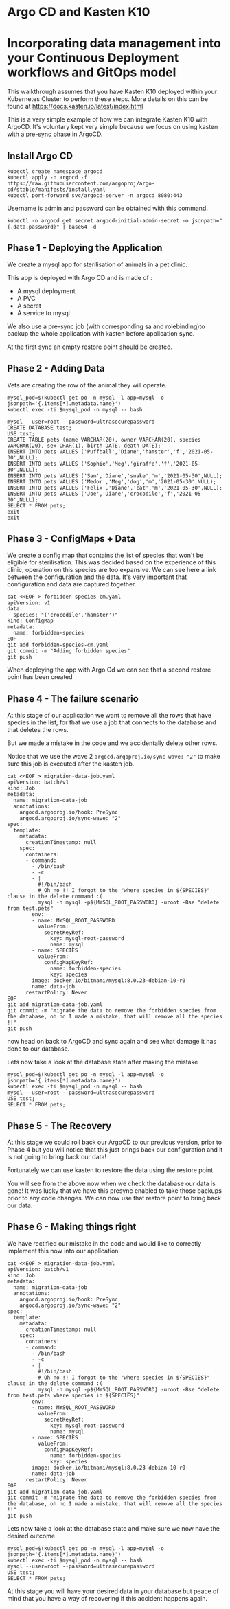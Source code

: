 # Argo CD and Kasten K10
# Incorporating data management into your Continuous Deployment workflows and GitOps model

This walkthrough assumes that you have Kasten K10 deployed within your Kubernetes Cluster to perform these steps. More details on this can be found at https://docs.kasten.io/latest/index.html 

This is a very simple example of how we can integrate Kasten K10 with ArgoCD. It's voluntary kept very simple because we focus on using kasten with a [pre-sync phase](https://argoproj.github.io/argo-cd/user-guide/sync-waves/) in ArgoCD.

## Install Argo CD

```
kubectl create namespace argocd
kubectl apply -n argocd -f https://raw.githubusercontent.com/argoproj/argo-cd/stable/manifests/install.yaml
kubectl port-forward svc/argocd-server -n argocd 8080:443
```

Username is admin and password can be obtained with this command.

``` 
kubectl -n argocd get secret argocd-initial-admin-secret -o jsonpath="{.data.password}" | base64 -d
```

## Phase 1 - Deploying the Application 

We create a mysql app for sterilisation of animals in a pet clinic. 

This app is deployed with Argo CD and is made of : 
*  A mysql deployment 
*  A PVC 
*  A secret 
*  A service to mysql 

We also use a pre-sync job (with corresponding sa and rolebinding)to backup the whole application with kasten before application sync. 

At the first sync an empty restore point should be created.

## Phase 2 - Adding Data

Vets are creating the row of the animal they will operate. 

```
mysql_pod=$(kubectl get po -n mysql -l app=mysql -o jsonpath='{.items[*].metadata.name}')
kubectl exec -ti $mysql_pod -n mysql -- bash

mysql --user=root --password=ultrasecurepassword
CREATE DATABASE test;
USE test;
CREATE TABLE pets (name VARCHAR(20), owner VARCHAR(20), species VARCHAR(20), sex CHAR(1), birth DATE, death DATE);
INSERT INTO pets VALUES ('Puffball','Diane','hamster','f','2021-05-30',NULL);
INSERT INTO pets VALUES ('Sophie','Meg','giraffe','f','2021-05-30',NULL);
INSERT INTO pets VALUES ('Sam','Diane','snake','m','2021-05-30',NULL);
INSERT INTO pets VALUES ('Medor','Meg','dog','m','2021-05-30',NULL);
INSERT INTO pets VALUES ('Felix','Diane','cat','m','2021-05-30',NULL);
INSERT INTO pets VALUES ('Joe','Diane','crocodile','f','2021-05-30',NULL);
SELECT * FROM pets;
exit
exit
```

## Phase 3 - ConfigMaps + Data

We create a config map that contains the list of species that won't be eligible for sterilisation. This was decided based on the experience of this clinic, operation on this species are too expansive. We can see here a link between the configuration and the data. It's very important that configuration and data are captured together.

```
cat <<EOF > forbidden-species-cm.yaml 
apiVersion: v1
data:
  species: "('crocodile','hamster')"
kind: ConfigMap
metadata:
  name: forbidden-species
EOF 
git add forbidden-species-cm.yaml
git commit -m "Adding forbidden species" 
git push
```

When deploying the app with Argo Cd we can see that a second restore point has been created

## Phase 4 - The failure scenario

At this stage of our application we want to remove all the rows that have species in the list, for that we use a job that connects to the database and that deletes the rows. 

But we made a mistake in the code and we accidentally delete other rows. 

Notice that we use the wave 2 `argocd.argoproj.io/sync-wave: "2"` to make sure this job is executed after the kasten job.

```
cat <<EOF > migration-data-job.yaml 
apiVersion: batch/v1
kind: Job
metadata:
  name: migration-data-job
  annotations: 
    argocd.argoproj.io/hook: PreSync
    argocd.argoproj.io/sync-wave: "2"
spec:
  template:
    metadata:
      creationTimestamp: null
    spec:
      containers:
      - command: 
        - /bin/bash
        - -c
        - |
          #!/bin/bash
          # Oh no !! I forgot to the "where species in ${SPECIES}" clause in the delete command :(
          mysql -h mysql -p${MYSQL_ROOT_PASSWORD} -uroot -Bse "delete from test.pets" 
        env:
        - name: MYSQL_ROOT_PASSWORD
          valueFrom:
            secretKeyRef:
              key: mysql-root-password
              name: mysql        
        - name: SPECIES
          valueFrom:
            configMapKeyRef:
              name: forbidden-species
              key: species      
        image: docker.io/bitnami/mysql:8.0.23-debian-10-r0
        name: data-job
      restartPolicy: Never
EOF 
git add migration-data-job.yaml
git commit -m "migrate the data to remove the forbidden species from the database, oh no I made a mistake, that will remove all the species !!" 
git push
```
now head on back to ArgoCD and sync again and see what damage it has done to our database. 

Lets now take a look at the database state after making the mistake 

```
mysql_pod=$(kubectl get po -n mysql -l app=mysql -o jsonpath='{.items[*].metadata.name}')
kubectl exec -ti $mysql_pod -n mysql -- bash
mysql --user=root --password=ultrasecurepassword
USE test;
SELECT * FROM pets;
```


## Phase 5 - The Recovery
At this stage we could roll back our ArgoCD to our previous version, prior to Phase 4 but you will notice that this just brings back our configuration and it is not going to bring back our data! 

Fortunately we can use kasten to restore the data using the restore point.

You will see from the above now when we check the database our data is gone! It was lucky that we have this presync enabled to take those backups prior to any code changes. We can now use that restore point to bring back our data. 

## Phase 6 - Making things right 
We have rectified our mistake in the code and would like to correctly implement this now into our application. 

```
cat <<EOF > migration-data-job.yaml 
apiVersion: batch/v1
kind: Job
metadata:
  name: migration-data-job
  annotations: 
    argocd.argoproj.io/hook: PreSync
    argocd.argoproj.io/sync-wave: "2"
spec:
  template:
    metadata:
      creationTimestamp: null
    spec:
      containers:
      - command: 
        - /bin/bash
        - -c
        - |
          #!/bin/bash
          # Oh no !! I forgot to the "where species in ${SPECIES}" clause in the delete command :(
          mysql -h mysql -p${MYSQL_ROOT_PASSWORD} -uroot -Bse "delete from test.pets where species in ${SPECIES}" 
        env:
        - name: MYSQL_ROOT_PASSWORD
          valueFrom:
            secretKeyRef:
              key: mysql-root-password
              name: mysql        
        - name: SPECIES
          valueFrom:
            configMapKeyRef:
              name: forbidden-species
              key: species      
        image: docker.io/bitnami/mysql:8.0.23-debian-10-r0
        name: data-job
      restartPolicy: Never
EOF 
git add migration-data-job.yaml
git commit -m "migrate the data to remove the forbidden species from the database, oh no I made a mistake, that will remove all the species !!" 
git push
```

Lets now take a look at the database state and make sure we now have the desired outcome.

```
mysql_pod=$(kubectl get po -n mysql -l app=mysql -o jsonpath='{.items[*].metadata.name}')
kubectl exec -ti $mysql_pod -n mysql -- bash
mysql --user=root --password=ultrasecurepassword
USE test;
SELECT * FROM pets;
```

At this stage you will have your desired data in your database but peace of mind that you have a way of recovering if this accident happens again. 
